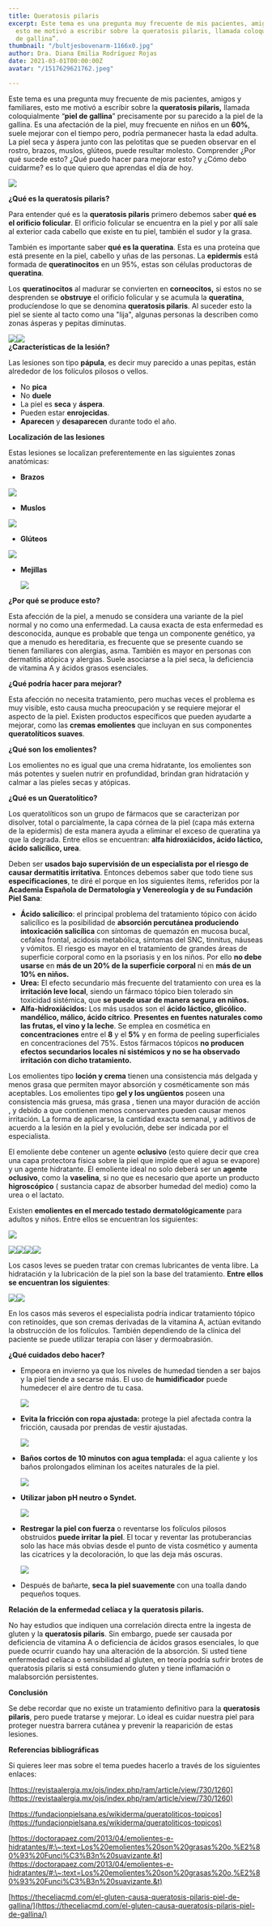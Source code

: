 ```yaml
---
title: Queratosis pilaris
excerpt: Este tema es una pregunta muy frecuente de mis pacientes, amigos y familiares,
  esto me motivó a escribir sobre la queratosis pilaris, llamada coloquialmente “piel
  de gallina”.
thumbnail: "/bultjesbovenarm-1166x0.jpg"
author: Dra. Diana Emilia Rodríguez Rojas
date: 2021-03-01T00:00:00Z
avatar: "/1517629621762.jpeg"

---
```

Este tema es una pregunta muy frecuente de mis pacientes, amigos y familiares, esto me motivó a escribir sobre la **queratosis pilaris,** llamada coloquialmente “**piel de gallina**” precisamente por su parecido a la piel de la gallina. Es una afectación de la piel, muy frecuente en niños en un **60%**, suele mejorar con el tiempo pero, podría permanecer hasta la edad adulta. La piel seca y áspera junto con las pelotitas que se pueden observar en el rostro, brazos, muslos, glúteos, puede resultar molesto. Comprender ¿Por qué sucede esto? ¿Qué puedo hacer para mejorar esto? y ¿Cómo debo cuidarme? es lo que quiero que aprendas el día de hoy.

![](/captura-de-pantalla-2021-02-26-a-la-s-9-00-32-p-m.png)

**¿Qué es la queratosis pilaris?**

Para entender qué es la **queratosis pilaris** primero debemos saber **qué es el orificio folicular**. El orificio folicular se encuentra en la piel y por allí sale al exterior cada cabello que existe en tu piel, también el sudor y la grasa.

También es importante saber **qué es la queratina**. Esta es una proteína que está presente en la piel, cabello y uñas de las personas. La **epidermis** está formada de **queratinocitos** en un 95%, estas son células productoras de **queratina**.

Los **queratinocitos** al madurar se convierten en **corneocitos,** si estos no se desprenden se **obstruye** el orificio folicular y se acumula la **queratina**, producíendose lo que se denomina **queratosis pilaris**. Al suceder esto la piel se siente al tacto como una "lija", algunas personas la describen como zonas ásperas y pepitas diminutas.

![](/piel-3.png)![](/captura-de-pantalla-2021-02-25-a-la-s-6-40-32-p-m.png)  
**¿Características de la lesión?**

Las lesiones son tipo **pápula**, es decir muy parecido a unas pepitas, están alrededor de los folículos pilosos o vellos.

* No **pica**
* No **duele**
* La piel es **seca** y **áspera**.
* Pueden estar **enrojecidas**.
* **Aparecen** y **desaparecen** durante todo el año.

**Localización de las lesiones**

Estas lesiones se localizan preferentemente en las siguientes zonas anatómicas:

* **Brazos**

![](/foto-archivo-acne-en-brazos-1.jpg)

* **Muslos**

![](/images-2.jpeg)

* **Glúteos**

![](/queratosis-pilosa-3.jpg)

* **Mejillas**

  ![](/queratosis-pilaris.jpg)

**¿Por qué se produce esto?**

Esta afección de la piel, a menudo se considera una variante de la piel normal y no como una enfermedad. La causa exacta de esta enfermedad es desconocida, aunque es probable que tenga un componente genético, ya que a menudo es hereditaria, es frecuente que se presente cuando se tienen familiares con alergias, asma. También es mayor en personas con dermatitis atópica y alergias. Suele asociarse a la piel seca, la deficiencia de vitamina A y ácidos grasos esenciales.

**¿Qué podría hacer para mejorar?**

Esta afección no necesita tratamiento, pero muchas veces el problema es muy visible, esto causa mucha preocupación y se requiere mejorar el aspecto de la piel. Existen productos específicos que pueden ayudarte a mejorar, como las **cremas emolientes** que incluyan en sus componentes **queratolíticos suaves**.

**¿Qué son los emolientes?**

Los emolientes no es igual que una crema hidratante, los emolientes son más potentes y suelen nutrir en profundidad, brindan gran hidratación y calmar a las pieles secas y atópicas.

**¿Qué es un Queratolítico?**

Los queratolíticos son un grupo de fármacos que se caracterizan por disolver, total o parcialmente, la capa córnea de la piel (capa más externa de la epidermis) de esta manera ayuda a eliminar el exceso de queratina ya que la degrada. Entre ellos se encuentran: **alfa hidroxiácidos, ácido láctico, ácido salicílico, urea**.

Deben ser **usados bajo supervisión de un especialista por el riesgo de causar dermatitis irritativa**. Entonces debemos saber que todo tiene sus **especificaciones**, te diré el porque en los siguientes ítems, referidos por la **Academia Española de Dermatología y Venereología y de su Fundación Piel Sana**:

* **Ácido salicílico**: el principal problema del tratamiento tópico con ácido salicílico es la posibilidad de **absorción percutánea produciendo intoxicación salicílica** con síntomas de quemazón en mucosa bucal, cefalea frontal, acidosis metabólica, síntomas del SNC, tinnitus, náuseas y vómitos. El riesgo es mayor en el tratamiento de grandes áreas de superficie corporal como en la psoriasis y en los niños. Por ello **no debe usarse** en **más de un 20% de la superficie corporal** ni en **más de un 10% en niños.**
* **Urea:** El efecto secundario más frecuente del tratamiento con urea es la **irritación leve local**, siendo un fármaco tópico bien tolerado sin toxicidad sistémica, que **se puede usar de manera segura en niños.**
* **Alfa-hidroxiácidos:** Los más usados son el **ácido láctico, glicólico. mandélico, málico, ácido cítrico**. **Presentes en fuentes naturales como las frutas, el vino y la leche**. Se emplea en cosmética en **concentraciones** entre el **8** y el **5%** y en forma de peeling superficiales en concentraciones del 75%. Estos fármacos tópicos **no producen efectos secundarios locales ni sistémicos y no se ha observado irritación con dicho tratamiento.**

Los emolientes tipo **loción y crema** tienen una consistencia más delgada y menos grasa que permiten mayor absorción y cosméticamente son más aceptables. Los emolientes tipo **gel y los ungüentos** poseen una consistencia más gruesa, más grasa , tienen una mayor duración de acción , y debido a que contienen menos conservantes pueden causar menos irritación. La forma de aplicarse, la cantidad exacta semanal, y aditivos de acuerdo a la lesión en la piel y evolución, debe ser indicada por el especialista.

El emoliente debe contener un agente **oclusivo** (esto quiere decir que crea una capa protectora física sobre la piel que impide que el agua se evapore) y un agente hidratante. El emoliente ideal no solo deberá ser un **agente oclusivo**, como la **vaselina**, si no que es necesario que aporte un producto **higroscópico** ( sustancia capaz de absorber humedad del medio) como la urea o el lactato.

Existen **emolientes en el mercado testado dermatológicamente** para adultos y niños. Entre ellos se encuentran los siguientes:

![](/captura-de-pantalla-2021-03-01-a-la-s-12-56-04-p-m.png)

![](/captura-de-pantalla-2021-03-01-a-la-s-12-59-30-p-m.png)![](/captura-de-pantalla-2021-03-01-a-la-s-1-17-29-p-m.png)![](/captura-de-pantalla-2021-03-01-a-la-s-1-23-21-p-m.png)![](/captura-de-pantalla-2021-03-01-a-la-s-1-42-01-p-m.png)

Los casos leves se pueden tratar con cremas lubricantes de venta libre. La hidratación y la lubricación de la piel son la base del tratamiento. **Entre ellos se encuentran los siguientes**:

![](/captura-de-pantalla-2021-03-01-a-la-s-5-07-30-p-m.png)![](/captura-de-pantalla-2021-03-01-a-la-s-5-09-12-p-m.png)

En los casos más severos el especialista podría indicar tratamiento tópico con retinoídes, que son cremas derivadas de la vitamina A, actúan evitando la obstrucción de los folículos. También dependiendo de la clínica del paciente se puede utilizar terapia con láser y dermoabrasión.

**¿Qué cuidados debo hacer?**

* Empeora en invierno ya que los niveles de humedad tienden a ser bajos y la piel tiende a secarse más. El uso de **humidificador** puede humedecer el aire dentro de tu casa.

  ![](/andrey-bond-s_o16coe6gu-unsplash-1.jpg)
* **Evita la fricción con ropa ajustada:** protege la piel afectada contra la fricción, causada por prendas de vestir ajustadas.

  ![](/becca-mchaffie-fzde_6itjkw-unsplash-1.jpg)
* **Baños cortos de 10 minutos con agua templada:** el agua caliente y los baños prolongados eliminan los aceites naturales de la piel.

  ![](/2017-04-02-1024x576.jpg)
* **Utilizar jabon pH neutro o Syndet.**

  ![](/15842713376679.jpg)
* **Restregar la piel con fuerza** o reventarse los folículos pilosos obstruidos **puede irritar la piel**. El tocar y reventar las protuberancias solo las hace más obvias desde el punto de vista cosmético y aumenta las cicatrices y la decoloración, lo que las deja más oscuras.

  ![](/5e1daf8f210000600014a475.webp)
* Después de bañarte, **seca la piel suavemente** con una toalla dando pequeños toques.

**Relación de la enfermedad celíaca y la queratosis pilaris.**

No hay estudios que indiquen una correlación directa entre la ingesta de gluten y la **queratosis pilaris**. Sin embargo, puede ser causada por deficiencia de vitamina A o deficiencia de ácidos grasos esenciales, lo que puede ocurrir cuando hay una alteración de la absorción. Si usted tiene enfermedad celíaca o sensibilidad al gluten, en teoría podría sufrir brotes de queratosis pilaris si está consumiendo gluten y tiene inflamación o malabsorción persistentes.

**Conclusión**

Se debe recordar que no existe un tratamiento definitivo para la **queratosis pilaris**, pero puede tratarse y mejorar. Lo ideal es cuidar nuestra piel para proteger nuestra barrera cutánea y prevenir la reaparición de estas lesiones.

**Referencias bibliográficas**

Si quieres leer mas sobre el tema puedes hacerlo a través de los siguientes enlaces:

[https://revistaalergia.mx/ojs/index.php/ram/article/view/730/1260](https://revistaalergia.mx/ojs/index.php/ram/article/view/730/1260)

[https://fundacionpielsana.es/wikiderma/queratoliticos-topicos](https://fundacionpielsana.es/wikiderma/queratoliticos-topicos)

[https://doctorapaez.com/2013/04/emolientes-e-hidratantes/#:\~:text=Los%20emolientes%20son%20grasas%20o,%E2%80%93%20Funci%C3%B3n%20suavizante.&t](https://doctorapaez.com/2013/04/emolientes-e-hidratantes/#:\~:text=Los%20emolientes%20son%20grasas%20o,%E2%80%93%20Funci%C3%B3n%20suavizante.&t)

[https://theceliacmd.com/el-gluten-causa-queratosis-pilaris-piel-de-gallina/](https://theceliacmd.com/el-gluten-causa-queratosis-pilaris-piel-de-gallina/)